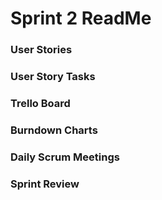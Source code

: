 <h1>Sprint 2 ReadMe</h1>
<h3>User Stories</h3>
<h3>User Story Tasks</h3>
<h3>Trello Board</h3>
<h3>Burndown Charts</h3>
<h3>Daily Scrum Meetings</h3>
<h3>Sprint Review</h3>
